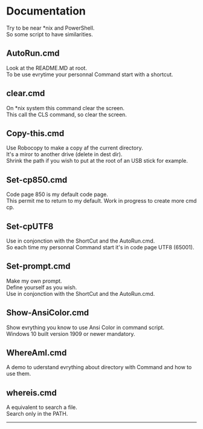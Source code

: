 # Documentation

Try to be near *nix and PowerShell.\
So some script to have similarities.


## AutoRun.cmd

Look at the README.MD at root.\
To be use evrytime your personnal Command start with a shortcut.

## clear.cmd

On *nix system this command clear the screen.\
This call the CLS command, so clear the screen.

## Copy-this.cmd

Use Robocopy to make a copy af the current directory.\
It's a miror to another drive (delete in dest dir).\
Shrink the path if you wish to put at the root of an USB stick for example.

## Set-cp850.cmd

Code page 850 is my default code page.\
This permit me to return to my default.
Work in progress to create more cmd cp.

## Set-cpUTF8

Use in conjonction with the ShortCut and the AutoRun.cmd.\
So each time my personnal Command start it's in code page UTF8 (65001).

## Set-prompt.cmd

Make my own prompt.\
Define yourself as you wish.\
Use in conjonction with the ShortCut and the AutoRun.cmd.

## Show-AnsiColor.cmd

Show evrything you know to use Ansi Color in command script.\
Windows 10 built version 1909 or newer mandatory.

## WhereAmI.cmd

A demo to uderstand evrything about directory with Command and how to use them.

## whereis.cmd

A equivalent to search a file.\
Search only in the PATH.


___